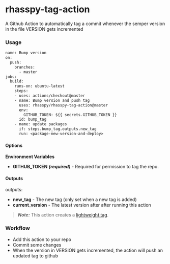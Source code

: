 # rhasspy-tag-action

A Github Action to automatically tag a commit whenever the semper version in the file VERSION gets incremented

### Usage

```Dockerfile
name: Bump version
on:
  push:
    branches:
      - master
jobs:
  build:
    runs-on: ubuntu-latest
    steps:
    - uses: actions/checkout@master
    - name: Bump version and push tag
      uses: rhasspy/rhasspy-tag-action@master
      env:
        GITHUB_TOKEN: ${{ secrets.GITHUB_TOKEN }}
      id: bump_tag
    - name: update packages
      if: steps.bump_tag.outputs.new_tag
      run: <package-new-version-and-deploy>
```

#### Options

**Environment Variables**

* **GITHUB_TOKEN** ***(required)*** - Required for permission to tag the repo.

#### Outputs
outputs:
- **new_tag** - The new tag (only set when a new tag is added)
- **current_version** - The latest version after after running this action

> ***Note:*** This action creates a [lightweight tag](https://developer.github.com/v3/git/refs/#create-a-reference).

### Workflow

* Add this action to your repo
* Commit some changes
* When the version in VERSION gets incremented, the action will push an updated tag to github
